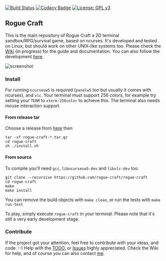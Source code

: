 
[![Build Status](https://travis-ci.org/rogue-craft/rogue-craft.svg?branch=master)](https://travis-ci.org/rogue-craft/rogue-craft) [![Codacy Badge](https://api.codacy.com/project/badge/Grade/c2494381a8164514adb5061f7b1796e8)](https://www.codacy.com/app/Isty001/rogue-craft?utm_source=github.com&amp;utm_medium=referral&amp;utm_content=rogue-craft/rogue-craft&amp;utm_campaign=Badge_Grade)  [![License: GPL v3](https://img.shields.io/badge/License-GPL%20v3-blue.svg)](https://www.gnu.org/licenses/gpl-3.0)


## Rogue Craft

This is the main repository of Rogue Craft a 2D terminal sandbox/RPG/survival game,
based on ncurses. It's developed and tested on Linux, but should work on other
UNIX-like systems too. Please check the [Wiki](https://github.com/rogue-craft/rogue-craft/wiki) (in progress)
for the guide and documentation. You can also follow the development [here](rogue-craft.github.io).

![screenshot](https://raw.githubusercontent.com/rogue-craft/doc-resources/master/README/screenshot_1.png)

### Install

For running `ncursesw5` is required (`panelw5` too but usually it comes with ncurses), and `vlc`. Your terminal must support 256 colors,
for example try setting your `TERM` to `xterm-256color` to achieve this. The terminal also needs mouse interaction support.

#### From release tar

Choose a release from [here](https://github.com/rogue-craft/rogue-craft/releases) then

```
tar -xf rogue-craft-*.tar.gz
cd rogue-craft
sh ./install.sh
```

#### From source

To compile you'll need `gcc`, `libncursesw5-dev` and `libvlc-dev` too.

```
git clone --recursive https://github.com/rogue-craft/rogue-craft
cd rogue-craft
make
make install
```

You can remove the build objects with `make clean`, or run the tests with `make run-test`

To play, simply execute `rogue-craft` in your terminal.
Please note that it's still a very early development stage.

### Contribute

If the project got your attention, feel free to contribute with your ideas, and code. :-)
Help with the [TODO](https://github.com/rogue-craft/rogue-craft/blob/master/TODO.md), or [Issues](https://github.com/rogue-craft/rogue-craft/blob/master/ISSUES.md) highly appreciated.
Check the Wiki for help, and of course you can also contact [me](https://github.com/Isty001).
